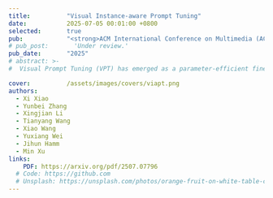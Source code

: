 ```yaml
---
title:          "Visual Instance-aware Prompt Tuning"
date:           2025-07-05 00:01:00 +0800
selected:       true
pub:            "<strong>ACM International Conference on Multimedia (ACM MM)</strong>"
# pub_post:       'Under review.'
pub_date:       "2025"
# abstract: >-
#  Visual Prompt Tuning (VPT) has emerged as a parameter-efficient fine-tuning paradigm for vision transformers, with conventional approaches utilizing dataset-level prompts that remain the same across all input instances. We observe that this strategy results in sub-optimal performance due to high variance in downstream datasets. To address this challenge, we propose Visual Instance-aware Prompt Tuning (ViaPT), which generates instance-aware prompts based on each individual input and fuses them with dataset-level prompts, leveraging Principal Component Analysis (PCA) to retain important prompting information.

cover:          /assets/images/covers/viapt.png
authors:
  - Xi Xiao
  - Yunbei Zhang
  - Xingjian Li
  - Tianyang Wang
  - Xiao Wang
  - Yuxiang Wei
  - Jihun Hamm
  - Min Xu
links:
    PDF: https://arxiv.org/pdf/2507.07796
  # Code: https://github.com
  # Unsplash: https://unsplash.com/photos/orange-fruit-on-white-table-cloth-ISX_imp8t1o
---
```

